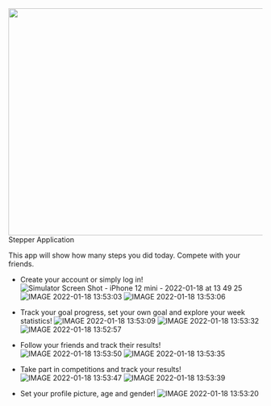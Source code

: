 <img src="https://user-images.githubusercontent.com/84673954/149951390-43ef051f-c068-4ccf-a338-57cca31d5524.png" width="800" height="450">
Stepper Application

This app will show how many steps you did today. Compete with your friends.

- Create your account or simply log in!
![Simulator Screen Shot - iPhone 12 mini - 2022-01-18 at 13 49 25](https://user-images.githubusercontent.com/84673954/149925522-d132a67c-ea8a-4b17-b02c-fb1ca3a47a02.png)
![IMAGE 2022-01-18 13:53:03](https://user-images.githubusercontent.com/84673954/149925543-ac3bbc32-20eb-445f-ae8d-9cd670db5fd1.jpg)
![IMAGE 2022-01-18 13:53:06](https://user-images.githubusercontent.com/84673954/149925547-e3744fb8-711e-44e7-9044-05bc1408f0d1.jpg)

- Track your goal progress, set your own goal and explore your week statistics!
![IMAGE 2022-01-18 13:53:09](https://user-images.githubusercontent.com/84673954/149926387-033a7311-97c7-4a19-9627-0d50344c6cc6.jpg)
![IMAGE 2022-01-18 13:53:32](https://user-images.githubusercontent.com/84673954/149926418-e46e1992-7731-400f-8ed4-006521ee612d.jpg)
![IMAGE 2022-01-18 13:52:57](https://user-images.githubusercontent.com/84673954/149926388-1d600900-e8a8-44c6-a9af-fb5c43a9779f.jpg)

- Follow your friends and track their results!
![IMAGE 2022-01-18 13:53:50](https://user-images.githubusercontent.com/84673954/149926508-1f5f1a7e-dac8-48dd-a908-d57bf8b042d2.jpg)
![IMAGE 2022-01-18 13:53:35](https://user-images.githubusercontent.com/84673954/149926532-12cc9e93-01ba-4b27-bbaa-881b1374a29e.jpg)

- Take part in competitions and track your results!
![IMAGE 2022-01-18 13:53:47](https://user-images.githubusercontent.com/84673954/149926762-0865e30b-e5f5-40b0-afa8-a1f4b41d0722.jpg)
![IMAGE 2022-01-18 13:53:39](https://user-images.githubusercontent.com/84673954/149926761-f23eb578-583f-4263-a90d-8fdeb346e839.jpg)

- Set your profile picture, age and gender!
![IMAGE 2022-01-18 13:53:20](https://user-images.githubusercontent.com/84673954/149926823-1cddb8cd-dbd6-411a-bda6-82fd178b3e5e.jpg)

